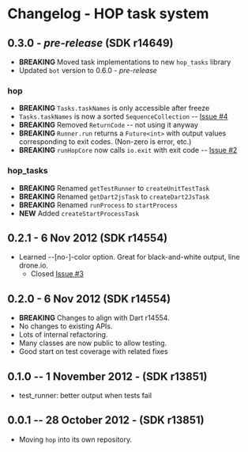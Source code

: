 # Changelog - HOP task system

## 0.3.0 - *pre-release* (SDK r14649)

* __BREAKING__ Moved task implementations to new `hop_tasks` library
* Updated `bot` version to 0.6.0 - *pre-release*

### hop

* __BREAKING__ `Tasks.taskNames` is only accessible after freeze
* `Tasks.taskNames` is now a sorted `SequenceCollection` 
	-- [Issue #4](https://github.com/kevmoo/hop.dart/issues/4)
* __BREAKING__ Removed `ReturnCode` -- not using it anyway
* __BREAKING__ `Runner.run` returns a `Future<int>` with output values 
	corresponding to exit codes. (Non-zero is error, etc.)
* __BREAKING__ `runHopCore` now calls `io.exit` with exit code
	-- [Issue #2](https://github.com/kevmoo/hop.dart/issues/2)

### hop_tasks
* __BREAKING__ Renamed `getTestRunner` to `createUnitTestTask`
* __BREAKING__ Renamed `getDart2jsTask` to `createDart2JsTask`
* __BREAKING__ Renamed `runProcess` to `startProcess`
* __NEW__ Added `createStartProcessTask`

## 0.2.1 - 6 Nov 2012 (SDK r14554)

* Learned --[no-]-color option. Great for black-and-white output, line drone.io.
    * Closed [Issue #3](https://github.com/kevmoo/hop.dart/issues/3)

## 0.2.0 - 6 Nov 2012 (SDK r14554)

* __BREAKING__ Changes to align with Dart r14554.
* No changes to existing APIs.
* Lots of internal refactoring.
* Many classes are now public to allow testing.
* Good start on test coverage with related fixes

## 0.1.0 -- 1 November 2012 - (SDK r13851)

* test_runner: better output when tests fail

## 0.0.1 -- 28 October 2012 - (SDK r13851)

* Moving `hop` into its own repository.
